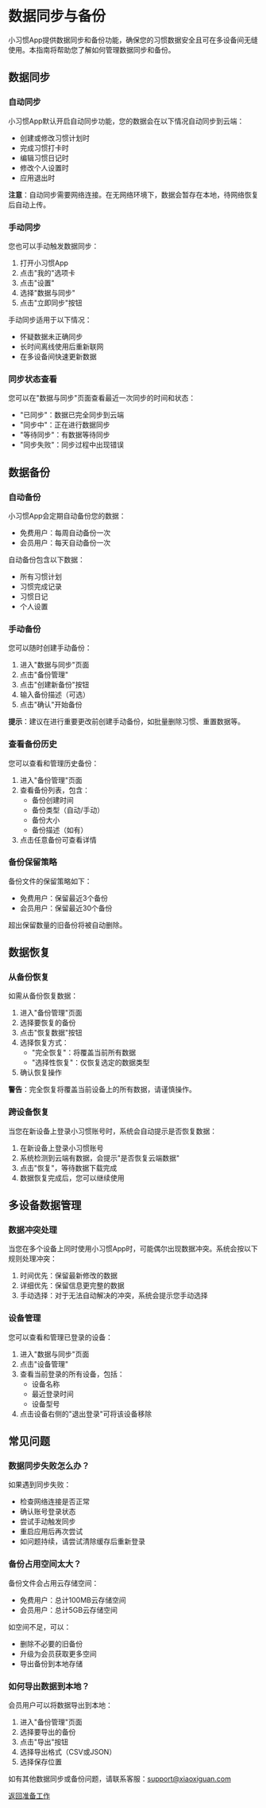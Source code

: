 # 数据同步与备份

小习惯App提供数据同步和备份功能，确保您的习惯数据安全且可在多设备间无缝使用。本指南将帮助您了解如何管理数据同步和备份。

## 数据同步

### 自动同步

小习惯App默认开启自动同步功能，您的数据会在以下情况自动同步到云端：

- 创建或修改习惯计划时
- 完成习惯打卡时
- 编辑习惯日记时
- 修改个人设置时
- 应用退出时

**注意**：自动同步需要网络连接。在无网络环境下，数据会暂存在本地，待网络恢复后自动上传。

### 手动同步

您也可以手动触发数据同步：

1. 打开小习惯App
2. 点击"我的"选项卡
3. 点击"设置"
4. 选择"数据与同步"
5. 点击"立即同步"按钮

手动同步适用于以下情况：
- 怀疑数据未正确同步
- 长时间离线使用后重新联网
- 在多设备间快速更新数据

### 同步状态查看

您可以在"数据与同步"页面查看最近一次同步的时间和状态：
- "已同步"：数据已完全同步到云端
- "同步中"：正在进行数据同步
- "等待同步"：有数据等待同步
- "同步失败"：同步过程中出现错误

## 数据备份

### 自动备份

小习惯App会定期自动备份您的数据：
- 免费用户：每周自动备份一次
- 会员用户：每天自动备份一次

自动备份包含以下数据：
- 所有习惯计划
- 习惯完成记录
- 习惯日记
- 个人设置

### 手动备份

您可以随时创建手动备份：

1. 进入"数据与同步"页面
2. 点击"备份管理"
3. 点击"创建新备份"按钮
4. 输入备份描述（可选）
5. 点击"确认"开始备份

**提示**：建议在进行重要更改前创建手动备份，如批量删除习惯、重置数据等。

### 查看备份历史

您可以查看和管理历史备份：

1. 进入"备份管理"页面
2. 查看备份列表，包含：
   - 备份创建时间
   - 备份类型（自动/手动）
   - 备份大小
   - 备份描述（如有）
3. 点击任意备份可查看详情

### 备份保留策略

备份文件的保留策略如下：
- 免费用户：保留最近3个备份
- 会员用户：保留最近30个备份

超出保留数量的旧备份将被自动删除。

## 数据恢复

### 从备份恢复

如需从备份恢复数据：

1. 进入"备份管理"页面
2. 选择要恢复的备份
3. 点击"恢复数据"按钮
4. 选择恢复方式：
   - "完全恢复"：将覆盖当前所有数据
   - "选择性恢复"：仅恢复选定的数据类型
5. 确认恢复操作

**警告**：完全恢复将覆盖当前设备上的所有数据，请谨慎操作。

### 跨设备恢复

当您在新设备上登录小习惯账号时，系统会自动提示是否恢复数据：

1. 在新设备上登录小习惯账号
2. 系统检测到云端有数据，会提示"是否恢复云端数据"
3. 点击"恢复"，等待数据下载完成
4. 数据恢复完成后，您可以继续使用

## 多设备数据管理

### 数据冲突处理

当您在多个设备上同时使用小习惯App时，可能偶尔出现数据冲突。系统会按以下规则处理冲突：

1. 时间优先：保留最新修改的数据
2. 详细优先：保留信息更完整的数据
3. 手动选择：对于无法自动解决的冲突，系统会提示您手动选择

### 设备管理

您可以查看和管理已登录的设备：

1. 进入"数据与同步"页面
2. 点击"设备管理"
3. 查看当前登录的所有设备，包括：
   - 设备名称
   - 最近登录时间
   - 设备型号
4. 点击设备右侧的"退出登录"可将该设备移除

## 常见问题

### 数据同步失败怎么办？

如果遇到同步失败：
- 检查网络连接是否正常
- 确认账号登录状态
- 尝试手动触发同步
- 重启应用后再次尝试
- 如问题持续，请尝试清除缓存后重新登录

### 备份占用空间太大？

备份文件会占用云存储空间：
- 免费用户：总计100MB云存储空间
- 会员用户：总计5GB云存储空间

如空间不足，可以：
- 删除不必要的旧备份
- 升级为会员获取更多空间
- 导出备份到本地存储

### 如何导出数据到本地？

会员用户可以将数据导出到本地：
1. 进入"备份管理"页面
2. 选择要导出的备份
3. 点击"导出"按钮
4. 选择导出格式（CSV或JSON）
5. 选择保存位置

如有其他数据同步或备份问题，请联系客服：support@xiaoxiguan.com

[返回准备工作](/FunctionGuider.md)